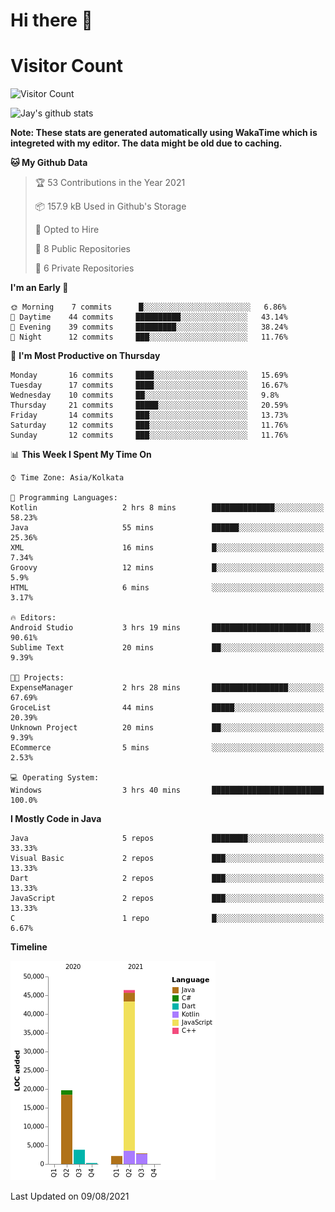 # Hi there 👋 

# Visitor Count
![Visitor Count](https://profile-counter.glitch.me/jay-buddhdev/count.svg)

![Jay's github stats](https://github-readme-stats.vercel.app/api?username=jay-buddhdev&show_icons=true&theme=chartreuse-dark)

**Note: These stats are generated automatically using WakaTime which is integreted with my editor. The data might be old due to caching.**

<!--START_SECTION:waka-->
**🐱 My Github Data** 

> 🏆 53 Contributions in the Year 2021
 > 
> 📦 157.9 kB Used in Github's Storage 
 > 
> 💼 Opted to Hire
 > 
> 📜 8 Public Repositories 
 > 
> 🔑 6 Private Repositories  
 > 
**I'm an Early 🐤** 

```text
🌞 Morning    7 commits      █░░░░░░░░░░░░░░░░░░░░░░░░   6.86% 
🌆 Daytime    44 commits     ██████████░░░░░░░░░░░░░░░   43.14% 
🌃 Evening    39 commits     █████████░░░░░░░░░░░░░░░░   38.24% 
🌙 Night      12 commits     ███░░░░░░░░░░░░░░░░░░░░░░   11.76%

```
📅 **I'm Most Productive on Thursday** 

```text
Monday       16 commits     ████░░░░░░░░░░░░░░░░░░░░░   15.69% 
Tuesday      17 commits     ████░░░░░░░░░░░░░░░░░░░░░   16.67% 
Wednesday    10 commits     ██░░░░░░░░░░░░░░░░░░░░░░░   9.8% 
Thursday     21 commits     █████░░░░░░░░░░░░░░░░░░░░   20.59% 
Friday       14 commits     ███░░░░░░░░░░░░░░░░░░░░░░   13.73% 
Saturday     12 commits     ███░░░░░░░░░░░░░░░░░░░░░░   11.76% 
Sunday       12 commits     ███░░░░░░░░░░░░░░░░░░░░░░   11.76%

```


📊 **This Week I Spent My Time On** 

```text
⌚︎ Time Zone: Asia/Kolkata

💬 Programming Languages: 
Kotlin                   2 hrs 8 mins        ██████████████░░░░░░░░░░░   58.23% 
Java                     55 mins             ██████░░░░░░░░░░░░░░░░░░░   25.36% 
XML                      16 mins             █░░░░░░░░░░░░░░░░░░░░░░░░   7.34% 
Groovy                   12 mins             █░░░░░░░░░░░░░░░░░░░░░░░░   5.9% 
HTML                     6 mins              ░░░░░░░░░░░░░░░░░░░░░░░░░   3.17%

🔥 Editors: 
Android Studio           3 hrs 19 mins       ██████████████████████░░░   90.61% 
Sublime Text             20 mins             ██░░░░░░░░░░░░░░░░░░░░░░░   9.39%

🐱‍💻 Projects: 
ExpenseManager           2 hrs 28 mins       █████████████████░░░░░░░░   67.69% 
GroceList                44 mins             █████░░░░░░░░░░░░░░░░░░░░   20.39% 
Unknown Project          20 mins             ██░░░░░░░░░░░░░░░░░░░░░░░   9.39% 
ECommerce                5 mins              ░░░░░░░░░░░░░░░░░░░░░░░░░   2.53%

💻 Operating System: 
Windows                  3 hrs 40 mins       █████████████████████████   100.0%

```

**I Mostly Code in Java** 

```text
Java                     5 repos             ████████░░░░░░░░░░░░░░░░░   33.33% 
Visual Basic             2 repos             ███░░░░░░░░░░░░░░░░░░░░░░   13.33% 
Dart                     2 repos             ███░░░░░░░░░░░░░░░░░░░░░░   13.33% 
JavaScript               2 repos             ███░░░░░░░░░░░░░░░░░░░░░░   13.33% 
C                        1 repo              █░░░░░░░░░░░░░░░░░░░░░░░░   6.67%

```


**Timeline**

![Chart not found](https://raw.githubusercontent.com/jay-buddhdev/jay-buddhdev/master/charts/bar_graph.png) 


 Last Updated on 09/08/2021
<!--END_SECTION:waka-->


